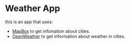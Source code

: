 # Weather App
this is an app that uses:
* [MapBox](https://www.mapbox.com/) to get infomation about cities.
* [OpenWeather](https://openweathermap.org/) to get information about weather in cities.